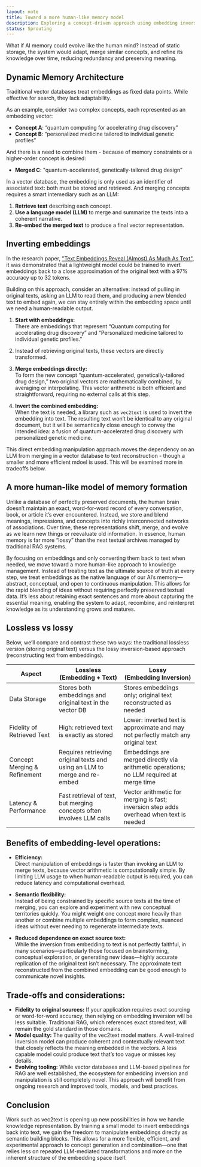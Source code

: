```yaml
---
layout: note
title: Toward a more human-like memory model
description: Exploring a concept-driven approach using embedding inversions
status: Sprouting
---
```


What if AI memory could evolve like the human mind? Instead of static storage, the system would adapt, merge similar
concepts, and refine its knowledge over time, reducing redundancy and preserving meaning.

## Dynamic Memory Architecture

Traditional vector databases treat embeddings as fixed data points. While effective for search, they lack adaptability.

As an example, consider two complex concepts, each represented as an embedding vector:

- **Concept A**: “quantum computing for accelerating drug discovery”
- **Concept B**: “personalized medicine tailored to individual genetic profiles”

And there is a need to combine them - because of memory constraints or a higher-order concept is desired:

- **Merged C**: "quantum-accelerated, genetically-tailored drug design”

In a vector database, the embedding is only used as an identifier of associated text: both must be stored and retrieved.
And merging concepts requires a smart intemediary such as an LLM:

1. **Retrieve text** describing each concept.
2. **Use a language model (LLM)** to merge and summarize the texts into a coherent narrative.
3. **Re-embed the merged text** to produce a final vector representation.

## Inverting embeddings

In the research paper,
["Text Embeddings Reveal (Almost) As Much As Text"](https://arxiv.org/pdf/2310.06816),
it was demonstrated that a lightweight model could be trained to invert embeddings back to a close approximation of
the original text with a 97% accuracy up to 32 tokens.

Building on this approach, consider an alternative: instead of pulling in original texts, asking an LLM to read them,
and producing a new blended text to embed again, we can stay entirely within the embedding space until we need a
human-readable output.

1. **Start with embeddings:**  
   There are embeddings that represent “Quantum computing for accelerating drug discovery” and 
   “Personalized  medicine tailored to individual genetic profiles.” 
2. Instead of retrieving original texts, these vectors are directly transformed.

2. **Merge embeddings directly:**  
   To form the new concept “quantum-accelerated, genetically-tailored drug design,” two original
   vectors are mathematically combined, by averaging or interpolating. This vector arithmetic is 
   both efficient and straightforward, requiring no external calls at this step.

3. **Invert the combined embedding:**  
   When the text is needed, a library such as `vec2text` is used to invert the embedding into text. The resulting 
   text won’t be identical to any original document, but it will be semantically close enough
   to convey the intended idea: a fusion of quantum-accelerated drug discovery with personalized genetic medicine.

This direct embedding manipulation approach moves the dependency on an LLM from merging in a vector database
to text reconstruction - though a smaller and more efficient mdoel is used. This will be examined more in tradeoffs
below.

## A more human-like model of memory formation

Unlike a database of perfectly preserved documents, the human brain doesn’t maintain an exact, word-for-word record of
every conversation, book, or article it’s ever encountered. Instead, we store and blend meanings, impressions, and
concepts into richly interconnected networks of associations. Over time, these representations shift, merge, and evolve
as we learn new things or reevaluate old information. In essence, human memory is far more “lossy” than the neat textual
archives managed by traditional RAG systems.

By focusing on embeddings and only converting them back to text when needed, we move toward a more human-like approach
to knowledge management. Instead of treating text as the ultimate source of truth at every step, we treat embeddings as
the native language of our AI’s memory—abstract, conceptual, and open to continuous manipulation. This allows for the
rapid blending of ideas without requiring perfectly preserved textual data. It’s less about retaining exact sentences
and more about capturing the essential meaning, enabling the system to adapt, recombine, and reinterpret knowledge as
its understanding grows and matures.

## Lossless vs lossy

Below, we’ll compare and contrast these two ways: the traditional lossless version (storing original
text) versus the lossy inversion-based approach (reconstructing text from embeddings).

<table class="uk-table uk-table-divider uk-table-justify">
    <thead>
        <tr>
            <th>Aspect</th>
            <th class="uk-width-2-5">Lossless<br>(Embedding + Text)</th>
            <th class="uk-width-2-5">Lossy<br>(Embedding Inversion)</th>
        </tr>
    </thead>
    <tbody>
        <tr>
            <td>Data Storage</td>
            <td>Stores both embeddings and original text in the vector DB</td>
            <td>Stores embeddings only; original text reconstructed as needed</td>
        </tr>
        <tr>
            <td>Fidelity of Retrieved Text</td>
            <td>High: retrieved text is exactly as stored</td>
            <td>Lower: inverted text is approximate and may not perfectly match any original text</td>
        </tr>
        <tr>
            <td>Concept Merging & Refinement</td>
            <td>Requires retrieving original texts and using an LLM to merge and re-embed</td>
            <td>Embeddings are merged directly via arithmetic operations; no LLM required at merge time</td>
        </tr> 
        <tr>
            <td>Latency & Performance</td>
            <td>Fast retrieval of text, but merging concepts often involves LLM calls</td>
            <td>Vector arithmetic for merging is fast; inversion step adds overhead when text is needed</td>
        </tr>
    </tbody>
</table>

## Benefits of embedding-level operations:

- **Efficiency:**  
  Direct manipulation of embeddings is faster than invoking an LLM to merge texts, because vector arithmetic is
  computationally simple. By limiting LLM usage to when human-readable output is required, you can reduce latency and
  computational overhead.

- **Semantic flexibility:**  
  Instead of being constrained by specific source texts at the time of merging, you can explore and experiment with new
  conceptual territories quickly. You might weight one concept more heavily than another or combine multiple embeddings
  to form complex, nuanced ideas without ever needing to regenerate intermediate texts.

- **Reduced dependence on exact source text:**  
  While the inversion from embedding to text is not perfectly faithful, in many scenarios—particularly those focused on
  brainstorming, conceptual exploration, or generating new ideas—highly accurate replication of the original text isn’t
  necessary. The approximate text reconstructed from the combined embedding can be good enough to communicate novel
  insights.

## Trade-offs and considerations:

- **Fidelity to original sources:**
  If your application requires exact sourcing or word-for-word accuracy, then relying on embedding inversion will be
  less
  suitable. Traditional RAG, which references exact stored text, will remain the gold standard in those domains.
- **Model quality:**
  The quality of the vec2text model matters. A well-trained inversion model can produce coherent and contextually
  relevant
  text that closely reflects the meaning embedded in the vectors. A less capable model could produce text that’s too
  vague
  or misses key details.
- **Evolving tooling:**
  While vector databases and LLM-based pipelines for RAG are well established, the ecosystem for embedding inversion and
  manipulation is still completely novel. This approach will benefit from ongoing research and improved tools, models,
  and best practices.

## Conclusion

Work such as vec2text is opening up new possibilities in how we handle knowledge representation. By training a small
model to invert embeddings back into text, we gain the freedom to manipulate embeddings directly as semantic
building blocks. This allows for a more flexible, efficient, and experimental approach to concept generation and
combination—one that relies less on repeated LLM-mediated transformations and more on
the inherent structure of the embedding space itself.
